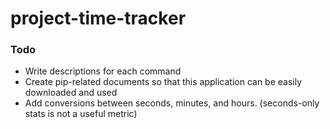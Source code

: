 # project-time-tracker

### Todo
- Write descriptions for each command
- Create pip-related documents so that this application can be easily downloaded and used
- Add conversions between seconds, minutes, and hours. (seconds-only stats is not a useful metric)
